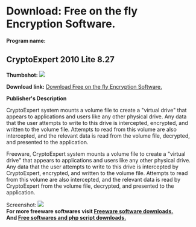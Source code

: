 # Download: Free on the fly Encryption Software.

**Program name:**

## CryptoExpert 2010 Lite 8.27

  
**Thumbshot:** ![](http://www.freewarefiles.com/screenshot/cryptoexpert_md.gif)   
  
**Download link:** [Download Free on the fly Encryption Software.](http://freesoftwares.boysofts.com/CryptoExpert-Lite_program_13725.html)  
  


**Publisher's Description**  
  


CryptoExpert system mounts a volume file to create a "virtual drive" that appears to applications and users like any other physical drive. Any data that the user attempts to write to this drive is intercepted, encrypted, and written to the volume file. Attempts to read from this volume are also intercepted, and the relevant data is read from the volume file, decrypted, and presented to the application. 

Freeware, CryptoExpert system mounts a volume file to create a "virtual drive" that appears to applications and users like any other physical drive. Any data that the user attempts to write to this drive is intercepted by CryptoExpert, encrypted, and written to the volume file. Attempts to read from this volume are also intercepted, and the relevant data is read by CryptoExpert from the volume file, decrypted, and presented to the application.

  
  
Screenshot: ![](http://www.freewarefiles.com/screenshot/cryptoexpert.gif)   
**For more freeware softwares visit [Freeware software downloads.](http://freesoftwares.boysofts.com/)**   
**And [Free softwares and php script downloads.](http://www.boysofts.com/)**
